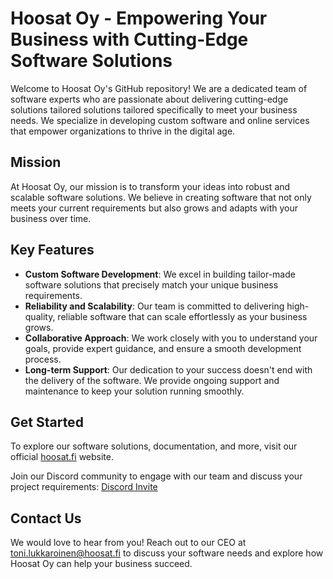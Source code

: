 # Hoosat Oy - Empowering Your Business with Cutting-Edge Software Solutions

Welcome to Hoosat Oy's GitHub repository! We are a dedicated team of software experts who are passionate about delivering cutting-edge solutions tailored solutions tailored specifically to meet your business needs. We specialize in developing custom software and online services that empower organizations to thrive in the digital age.

## Mission
At Hoosat Oy, our mission is to transform your ideas into robust and scalable software solutions. We believe in creating software that not only meets your current requirements but also grows and adapts with your business over time.

## Key Features
- **Custom Software Development**: We excel in building tailor-made software solutions that precisely match your unique business requirements.
- **Reliability and Scalability**: Our team is committed to delivering high-quality, reliable software that can scale effortlessly as your business grows.
- **Collaborative Approach**: We work closely with you to understand your goals, provide expert guidance, and ensure a smooth development process.
- **Long-term Support**: Our dedication to your success doesn't end with the delivery of the software. We provide ongoing support and maintenance to keep your solution running smoothly.

## Get Started
To explore our software solutions, documentation, and more, visit our official [hoosat.fi](https://hoosat.fi) website.

Join our Discord community to engage with our team and discuss your project requirements: [Discord Invite](https://discord.gg/UXPFcPaPBg)

## Contact Us
We would love to hear from you! Reach out to our CEO at toni.lukkaroinen@hoosat.fi to discuss your software needs and explore how Hoosat Oy can help your business succeed.
